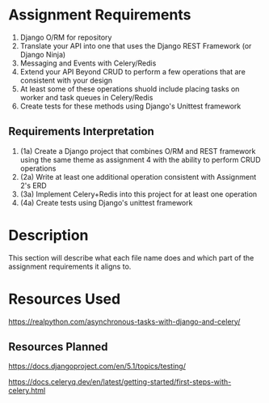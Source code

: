 # Assignment Requirements

1. Django O/RM for repository
2. Translate your API into one that uses the Django REST Framework (or Django Ninja)
3. Messaging and Events with Celery/Redis
4. Extend your API Beyond CRUD to perform a few operations that are consistent with your design
5. At least some of these operations shuold include placing tasks on worker and task queues in Celery/Redis
6. Create tests for these methods using Django's Unittest framework

## Requirements Interpretation
1. (1a) Create a Django project that combines O/RM and REST framework using the same theme as assignment 4 with the ability to perform CRUD operations
2. (2a) Write at least one additional operation consistent with Assignment 2's ERD
3. (3a) Implement Celery+Redis into this project for at least one operation
4. (4a) Create tests using Django's unittest framework

# Description
This section will describe what each file name does and which part of the assignment requirements it aligns to.

# Resources Used
<https://realpython.com/asynchronous-tasks-with-django-and-celery/>

## Resources Planned
<https://docs.djangoproject.com/en/5.1/topics/testing/>

<https://docs.celeryq.dev/en/latest/getting-started/first-steps-with-celery.html>